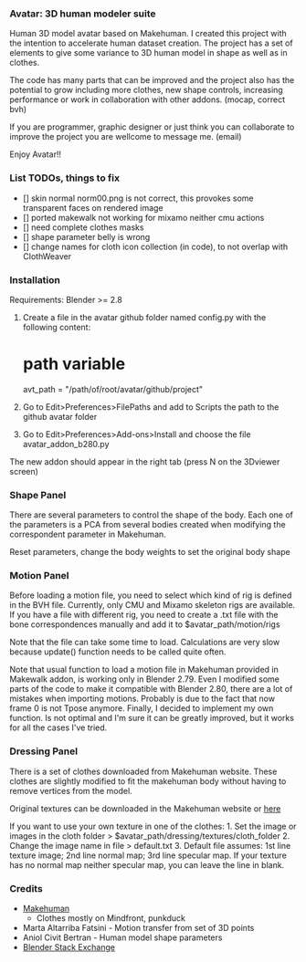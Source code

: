 ### Avatar: 3D human modeler suite

Human 3D model avatar based on Makehuman. I created this project with the intention to accelerate human dataset
creation. The project has a set of elements to give some variance to 3D human model in shape as well as in clothes.

The code has many parts that can be improved and the project also has the potential to grow including more clothes, new shape controls, increasing performance or work in collaboration with other addons. (mocap, correct bvh)

If you are programmer, graphic designer or just think you can collaborate to improve the project you are wellcome to message me. (email)

Enjoy Avatar!!

### List TODOs, things to fix

- [] skin normal norm00.png is not correct, this provokes some transparent faces on rendered image
- [] ported makewalk not working for mixamo neither cmu actions
- [] need complete clothes masks
- [] shape parameter belly is wrong 
- [] change names for cloth icon collection (in code), to not overlap with ClothWeaver

### Installation

Requirements: Blender >= 2.8

1) Create a file in the avatar github folder named config.py with the following content:
    # path variable
    avt_path = "/path/of/root/avatar/github/project"

2) Go to Edit>Preferences>FilePaths and add to Scripts the path to the github avatar folder

3) Go to Edit>Preferences>Add-ons>Install and choose the file avatar_addon_b280.py 

The new addon should appear in the right tab (press N on the 3Dviewer screen)

### Shape Panel

There are several parameters to control the shape of the body. Each one of the parameters is a PCA from several bodies created when modifying the correspondent parameter in Makehuman.

Reset parameters, change the body weights to set the original body shape


### Motion Panel

Before loading a motion file, you need to select which kind of rig is defined in the BVH file. Currently, only CMU and Mixamo skeleton rigs are available. If you have a file with different rig, you need to create a .txt file
with the bone correspondences manually and add it to $avatar_path/motion/rigs

Note that the file can take some time to load. Calculations are very slow because update() function needs to be called quite often.

Note that usual function to load a motion file in Makehuman provided in Makewalk addon, is working only in Blender 2.79. Even I modified some parts of the code to make it compatible with Blender 2.80, there are a lot of mistakes when importing motions. Probably is due to the fact that now frame 0 is not Tpose anymore.
Finally, I decided to implement my own function. Is not optimal and I'm sure it can be greatly improved, but it works for all the cases I've tried.


### Dressing Panel

There is a set of clothes downloaded from Makehuman website. These clothes are slightly modified to fit the makehuman body without having to remove vertices from the model.

Original textures can be downloaded in the Makehuman website or [here](https://drive.google.com/open?id=133n9ZpfK3DGlQIPOhnC94tbTFBDR_b3U)

If you want to use your own texture in one of the clothes:
    1. Set the image or images in the cloth folder > $avatar_path/dressing/textures/cloth_folder
    2. Change the image name in file > default.txt
    3. Default file assumes: 1st line texture image; 2nd line normal map; 3rd line specular map. If your texture has no normal map neither specular map, you can leave the line in blank.


<!-- # Extras

Pot funcionar aixo en comptes de la instruccio per a forcar el drawing.

for area in bpy.context.screen.areas:
    if area.type in ['IMAGE_EDITOR', 'VIEW_3D']:
        area.tag_redraw() -->

<!-- # Notes and comments

#On 3D points transfer motion

- Blender skeleton updates matrices but when trying to read positions of joints using pose.bones[bone_name].head/tail, this values are not updated. To get and updated value is necessary to use scene_update() function.
This makes the whole algorithm quite slow 
- A solution to make it faster is to compute/update values on different structures. The file bvh_utils is an attempt of that. Somehow though, I was unable to calculate rotations of a bone with a parent correctly.
- The final solution consists in to use world matrices for every bone. These matrices also contains the bone head positions. However, in order to compute rotations is necessary to know also the bone tail. Since bone tail is the same as child bone head, we use that as value for tail. Only problem could be in termination bones. To fix that will be necessary to create new bones, this way blender can keep updated the values of everything. For CPM skeletons this is not necessary.
    - For this last solution I encountered several things to take into account:
    - 1) For some reason in my first attemps to solve rotations I used neck head position as left/right shoulder positions

![Alt text](./figures/skeletons.jpg?raw=true "Skeletons")

For a better motion transfer in our skeleton we should format the CPM points to match better our standard skeleton joints. This is specially problematic in shoulders and head. If we observe in our skeleton shoulders are in the middle of the bone, for now they are approximated using neck position. Also now, head is attached to the neck bone, this should not be like this. If we observe our skeleton, head should be detached from bone neck. -->

### Credits

- [Makehuman](http://www.makehumancommunity.org/)
    - Clothes mostly on Mindfront, punkduck 
- Marta Altarriba Fatsini - Motion transfer from set of 3D points
- Aniol Civit Bertran - Human model shape parameters
- [Blender Stack Exchange](https://blender.stackexchange.com/)
